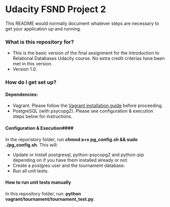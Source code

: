 # Udacity FSND Project 2 #

This README would normally document whatever steps are necessary to get your application up and running.

### What is this repository for? ###

* This is the basic version of the final assignment for the Introduction to Relational Databases Udacity course. No extra credit criterias have been met in this version.
* Version 1.0.

### How do I get set up? ###

#### Dependencies: ####
* Vagrant. Please follow the [Vagrant installation guide](https://docs.vagrantup.com/v2/installation/) before proceeding.
* PostgreSQL (with psycopg2). Please see configuration & execution steps below for instructions.

#### Configuration & Execution####
In the reporistory folder, run **chmod a+x pg_config.sh && sudo ./pg_config.sh**.
This will:
- Update or install postgresql, python-psycopg2 and python-pip depending on if you have them installed already or not.
- Create a postgres user and the tournament database.
- Run all unit tests.

#### How to run unit tests manually ####
In this repository folder, run: **python vagrant/tournament/tournament_test.py**.
